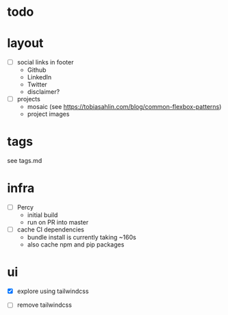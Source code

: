 todo
===

# layout
- [ ] social links in footer
  - Github
  - LinkedIn
  - Twitter
  - disclaimer?
- [ ] projects
  - mosaic (see https://tobiasahlin.com/blog/common-flexbox-patterns)
  - project images

# tags
see tags.md

# infra
- [ ] Percy
  - initial build
  - run on PR into master
- [ ] cache CI dependencies
  - bundle install is currently taking ~160s
  - also cache npm and pip packages

# ui
- [x] explore using tailwindcss
- [ ] remove tailwindcss

